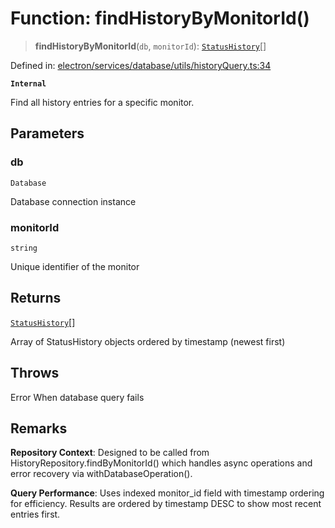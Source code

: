 # Function: findHistoryByMonitorId()

> **findHistoryByMonitorId**(`db`, `monitorId`): [`StatusHistory`](../../../../../../shared/types/interfaces/StatusHistory.md)[]

Defined in: [electron/services/database/utils/historyQuery.ts:34](https://github.com/Nick2bad4u/Uptime-Watcher/blob/8a1973382d5fe14c52996ecda381894eb7ecd4a6/electron/services/database/utils/historyQuery.ts#L34)

**`Internal`**

Find all history entries for a specific monitor.

## Parameters

### db

`Database`

Database connection instance

### monitorId

`string`

Unique identifier of the monitor

## Returns

[`StatusHistory`](../../../../../../shared/types/interfaces/StatusHistory.md)[]

Array of StatusHistory objects ordered by timestamp (newest first)

## Throws

Error When database query fails

## Remarks

**Repository Context**: Designed to be called from HistoryRepository.findByMonitorId()
which handles async operations and error recovery via withDatabaseOperation().

**Query Performance**: Uses indexed monitor_id field with timestamp ordering for efficiency.
Results are ordered by timestamp DESC to show most recent entries first.
